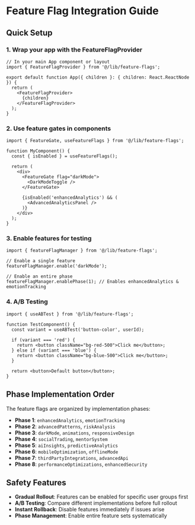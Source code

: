 # Feature Flag Integration Guide

## Quick Setup

### 1. Wrap your app with the FeatureFlagProvider

```tsx
// In your main App component or layout
import { FeatureFlagProvider } from '@/lib/feature-flags';

export default function App({ children }: { children: React.ReactNode }) {
  return (
    <FeatureFlagProvider>
      {children}
    </FeatureFlagProvider>
  );
}
```

### 2. Use feature gates in components

```tsx
import { FeatureGate, useFeatureFlags } from '@/lib/feature-flags';

function MyComponent() {
  const { isEnabled } = useFeatureFlags();
  
  return (
    <div>
      <FeatureGate flag="darkMode">
        <DarkModeToggle />
      </FeatureGate>
      
      {isEnabled('enhancedAnalytics') && (
        <AdvancedAnalyticsPanel />
      )}
    </div>
  );
}
```

### 3. Enable features for testing

```tsx
import { featureFlagManager } from '@/lib/feature-flags';

// Enable a single feature
featureFlagManager.enable('darkMode');

// Enable an entire phase
featureFlagManager.enablePhase(1); // Enables enhancedAnalytics & emotionTracking
```

### 4. A/B Testing

```tsx
import { useABTest } from '@/lib/feature-flags';

function TestComponent() {
  const variant = useABTest('button-color', userId);
  
  if (variant === 'red') {
    return <button className="bg-red-500">Click me</button>;
  } else if (variant === 'blue') {
    return <button className="bg-blue-500">Click me</button>;
  }
  
  return <button>Default button</button>;
}
```

## Phase Implementation Order

The feature flags are organized by implementation phases:

- **Phase 1**: `enhancedAnalytics`, `emotionTracking`
- **Phase 2**: `advancedPatterns`, `riskAnalysis`
- **Phase 3**: `darkMode`, `animations`, `responsiveDesign`
- **Phase 4**: `socialTrading`, `mentorSystem`
- **Phase 5**: `aiInsights`, `predictiveAnalytics`
- **Phase 6**: `mobileOptimization`, `offlineMode`
- **Phase 7**: `thirdPartyIntegrations`, `advancedApi`
- **Phase 8**: `performanceOptimizations`, `enhancedSecurity`

## Safety Features

- **Gradual Rollout**: Features can be enabled for specific user groups first
- **A/B Testing**: Compare different implementations before full rollout
- **Instant Rollback**: Disable features immediately if issues arise
- **Phase Management**: Enable entire feature sets systematically

